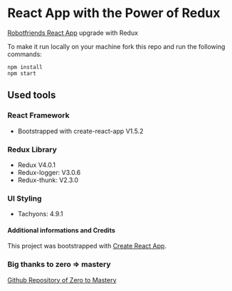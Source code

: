 # React App with the Power of Redux

[Robotfriends React App](https://github.com/r4pt0s/robotfriends_react) upgrade with Redux

To make it run locally on your machine fork this repo and run the following commands:
```
npm install
npm start
```

## Used tools

### React Framework
* Bootstrapped with create-react-app V1.5.2

### Redux Library

* Redux V4.0.1
* Redux-logger: V3.0.6
* Redux-thunk: V2.3.0

### UI Styling

* Tachyons: 4.9.1


#### Additional informations and Credits

This project was bootstrapped with [Create React App](https://github.com/facebookincubator/create-react-app).


### Big thanks to zero => mastery
[Github Repository of Zero to Mastery](https://github.com/zero-to-mastery)

